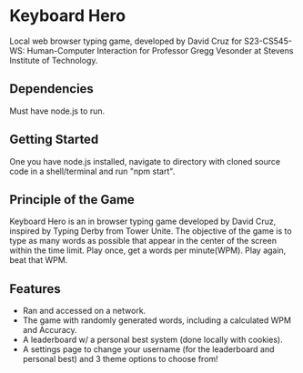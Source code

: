 # Keyboard Hero #
Local web browser typing game, developed by David Cruz for S23-CS545-WS: Human-Computer Interaction for Professor Gregg Vesonder at Stevens Institute of Technology.

## Dependencies ##
Must have node.js to run.

## Getting Started ##
One you have node.js installed, navigate to directory with cloned source code in a shell/terminal and run "npm start".

## Principle of the Game ##
Keyboard Hero is an in browser typing game developed by David Cruz, inspired by Typing Derby from Tower Unite. The objective of the game is to type as many words as possible that appear in the center of the screen within the time limit. Play once, get a words per minute(WPM). Play again, beat that WPM.

## Features ##
- Ran and accessed on a network.
- The game with randomly generated words, including a calculated WPM and Accuracy.
- A leaderboard w/ a personal best system (done locally with cookies).
- A settings page to change your username (for the leaderboard and personal best) and 3 theme options to choose from!